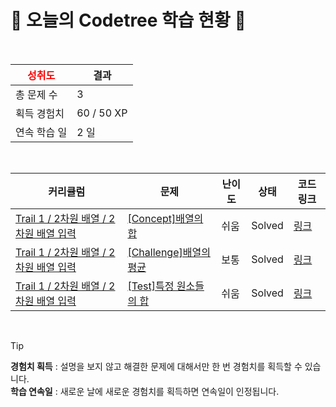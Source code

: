 # 🌲 오늘의 Codetree 학습 현황 🌲

<br />

| <span style="color:red;display:block;text-align:center;"> **성취도**</span> | 결과 |
|---|---|
| 총 문제 수 | 3 |
| 획득 경험치 | 60 / 50 XP |
| 연속 학습 일 | 2 일 |

<br />

|커리큘럼|문제|난이도|상태|코드 링크|
|---|---|---|---|---|
|[Trail 1 / 2차원 배열 / 2차원 배열 입력](https://https://en.codetree.ai/trail-info/novice-low/)|[[Concept]배열의 합](https://https://en.codetree.ai/trails/complete/curated-cards/intro-sum-of-array/)|쉬움|Solved|[링크](https://github.com/kobumseouk/codetree-algorithm/blob/main/250101/%EB%B0%B0%EC%97%B4%EC%9D%98%20%ED%95%A9/sum-of-array.java)|
|[Trail 1 / 2차원 배열 / 2차원 배열 입력](https://https://en.codetree.ai/trail-info/novice-low/)|[[Challenge]배열의 평균](https://https://en.codetree.ai/trails/complete/curated-cards/challenge-ave-of-array/)|보통|Solved|[링크](https://github.com/kobumseouk/codetree-algorithm/blob/main/250101/%EB%B0%B0%EC%97%B4%EC%9D%98%20%ED%8F%89%EA%B7%A0/ave-of-array.java)|
|[Trail 1 / 2차원 배열 / 2차원 배열 입력](https://https://en.codetree.ai/trail-info/novice-low/)|[[Test]특정 원소들의 합](https://https://en.codetree.ai/trails/complete/curated-cards/test-sum-of-specific-elements/)|쉬움|Solved|[링크](https://github.com/kobumseouk/codetree-algorithm/blob/main/250101/%ED%8A%B9%EC%A0%95%20%EC%9B%90%EC%86%8C%EB%93%A4%EC%9D%98%20%ED%95%A9/sum-of-specific-elements.java)|


<br />

> [!TIP]
> **경험치 획득** : 설명을 보지 않고 해결한 문제에 대해서만 한 번 경험치를 획득할 수 있습니다.  
> **학습 연속일** : 새로운 날에 새로운 경험치를 획득하면 연속일이 인정됩니다.

